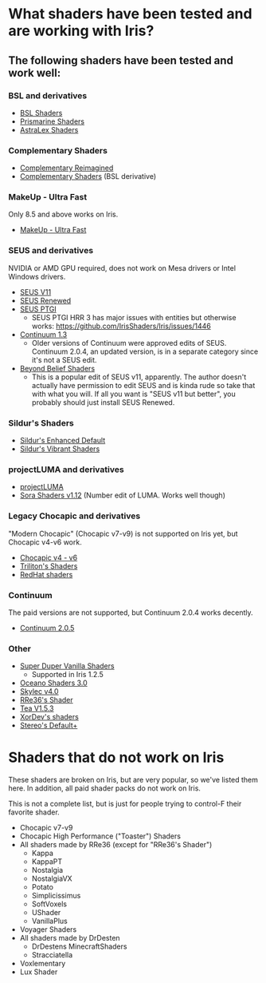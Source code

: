 # What shaders have been tested and are working with Iris?

## The following shaders have been tested and work well:

### BSL and derivatives

* [BSL Shaders](https://bitslablab.com/bslshaders/)
* [Prismarine Shaders](https://www.curseforge.com/minecraft/customization/prismarine-shader)
* [AstraLex Shaders](https://www.curseforge.com/minecraft/customization/astralex-shader-bsl-edit)

### Complementary Shaders
* [Complementary Reimagined](https://www.complementary.dev/reimagined/)
* [Complementary Shaders](https://www.complementary.dev/shaders-v4/) (BSL derivative)

### MakeUp - Ultra Fast

Only 8.5 and above works on Iris.
* [MakeUp - Ultra Fast](https://www.curseforge.com/minecraft/customization/makeup-ultra-fast-shader)

### SEUS and derivatives

NVIDIA or AMD GPU required, does not work on Mesa drivers or Intel Windows drivers.

* [SEUS V11](https://www.sonicether.com/seus/)
* [SEUS Renewed](https://www.sonicether.com/seus/)
* [SEUS PTGI](https://www.sonicether.com/seus)
  * SEUS PTGI HRR 3 has major issues with entities but otherwise works: https://github.com/IrisShaders/Iris/issues/1446
* [Continuum 1.3](https://continuum.graphics/downloads)
  * Older versions of Continuum were approved edits of SEUS. Continuum 2.0.4, an updated version, is in a separate category since it's not a SEUS edit.
* [Beyond Belief Shaders](https://www.curseforge.com/minecraft/customization/beyond-belief-shaders)
  * This is a popular edit of SEUS v11, apparently. The author doesn't actually have permission to edit SEUS and is kinda rude so take that with what you will. If all you want is "SEUS v11 but better", you probably should just install SEUS Renewed.


### Sildur's Shaders

* [Sildur's Enhanced Default](https://sildurs-shaders.github.io/)
* [Sildur's Vibrant Shaders](https://sildurs-shaders.github.io/)


### projectLUMA and derivatives

* [projectLUMA](https://www.curseforge.com/minecraft/customization/projectluma)
* [Sora Shaders v1.12](https://www.curseforge.com/minecraft/customization/sora-shaders) (Number edit of LUMA. Works well though)


### Legacy Chocapic and derivatives

"Modern Chocapic" (Chocapic v7-v9) is not supported on Iris yet, but Chocapic v4-v6 work.

* [Chocapic v4 - v6](https://www.mediafire.com/folder/qs3lb60h0zw6t/Older_versions)
* [Triliton's Shaders](https://www.curseforge.com/minecraft/customization/trilitons-shaders)
* [RedHat shaders](https://www.curseforge.com/minecraft/customization/redhat-shader-v1-chocapic13-edit)


### Continuum

The paid versions are not supported, but Continuum 2.0.4 works decently.

* [Continuum 2.0.5](https://continuum.graphics/downloads)


### Other

* [Super Duper Vanilla Shaders](https://www.curseforge.com/minecraft/customization/super-duper-vanilla-shaders)
  * Supported in Iris 1.2.5
* [Oceano Shaders 3.0](https://www.curseforge.com/minecraft/customization/oceano-shaders)
* [Skylec v4.0](https://www.curseforge.com/minecraft/customization/skylec-shader)
* [RRe36's Shader](https://www.curseforge.com/minecraft/customization/rre36s-shader)
* [Tea V1.5.3](https://www.curseforge.com/minecraft/customization/beyondbelief-vanilla-reborn)
* [XorDev's shaders](https://github.com/XorDev/Minecraft-Shaderpacks)
* [Stereo's Default+](https://www.curseforge.com/minecraft/customization/stereos-default-plus)


# Shaders that do not work on Iris

These shaders are broken on Iris, but are very popular, so we've listed them here. In addition, all paid shader packs do not work on Iris.

This is not a complete list, but is just for people trying to control-F their favorite shader.

- Chocapic v7-v9
- Chocapic High Performance ("Toaster") Shaders
- All shaders made by RRe36 (except for "RRe36's Shader")
  - Kappa
  - KappaPT
  - Nostalgia
  - NostalgiaVX
  - Potato
  - Simplicissimus
  - SoftVoxels
  - UShader
  - VanillaPlus
- Voyager Shaders
- All shaders made by DrDesten
  - DrDestens MinecraftShaders
  - Stracciatella
- Voxlementary
- Lux Shader
